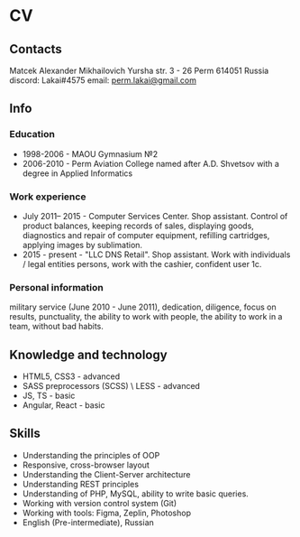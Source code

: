 # CV

## Contacts  
Matcek Alexander Mikhailovich 
Yursha str. 3 - 26 
Perm 614051 
Russia 
discord: Lakai#4575 
email: perm.lakai@gmail.com 

## Info
### Education
* 1998-2006 - MAOU Gymnasium №2
* 2006-2010 - Perm Aviation College named after A.D. Shvetsov with a degree in Applied Informatics  

### Work experience
* July 2011– 2015 - Computer Services Center.
Shop assistant. Control of product balances, keeping records of sales, displaying goods, diagnostics and repair of computer equipment, refilling cartridges, applying images by sublimation.
* 2015 - present - "LLC DNS Retail".
Shop assistant. Work with individuals / legal entities persons, work with the cashier, confident user 1c.

### Personal information
military service (June 2010 - June 2011), dedication, diligence, focus on results, punctuality, the ability to work with people, the ability to work in a team, without bad habits.

## Knowledge and technology
* HTML5, CSS3 - advanced
* SASS preprocessors (SCSS) \ LESS - advanced
* JS, TS - basic
* Angular, React - basic

## Skills
* Understanding the principles of OOP
* Responsive, cross-browser layout
* Understanding the Client-Server architecture
* Understanding REST principles
* Understanding of PHP, MySQL, ability to write basic queries.
* Working with version control system (Git)
* Working with tools: Figma, Zeplin, Photoshop
* English (Pre-intermediate), Russian